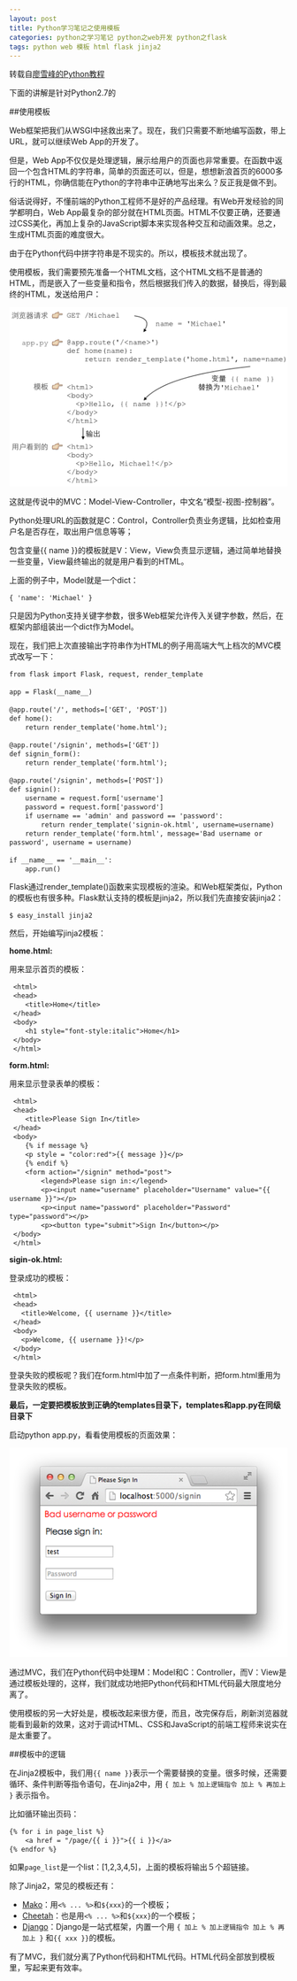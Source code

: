 ```yaml
---
layout: post
title: Python学习笔记之使用模板
categories: python之学习笔记 python之web开发 python之flask
tags: python web 模板 html flask jinja2
---
```


转载自[廖雪峰的Python教程](http://www.liaoxuefeng.com/wiki/001374738125095c955c1e6d8bb493182103fac9270762a000/001386832805619b3e68a9cf16c4d0398d8af8f6d50e740000)

下面的讲解是针对Python2.7的

##使用模板

Web框架把我们从WSGI中拯救出来了。现在，我们只需要不断地编写函数，带上URL，就可以继续Web App的开发了。

但是，Web App不仅仅是处理逻辑，展示给用户的页面也非常重要。在函数中返回一个包含HTML的字符串，简单的页面还可以，但是，想想新浪首页的6000多行的HTML，你确信能在Python的字符串中正确地写出来么？反正我是做不到。

俗话说得好，不懂前端的Python工程师不是好的产品经理。有Web开发经验的同学都明白，Web App最复杂的部分就在HTML页面。HTML不仅要正确，还要通过CSS美化，再加上复杂的JavaScript脚本来实现各种交互和动画效果。总之，生成HTML页面的难度很大。

由于在Python代码中拼字符串是不现实的。所以，模板技术就出现了。

使用模板，我们需要预先准备一个HTML文档，这个HTML文档不是普通的HTML，而是嵌入了一些变量和指令，然后根据我们传入的数据，替换后，得到最终的HTML，发送给用户：

![image](../image/2016-01-19/08.png)

这就是传说中的MVC：Model-View-Controller，中文名“模型-视图-控制器”。

Python处理URL的函数就是C：Control，Controller负责业务逻辑，比如检查用户名是否存在，取出用户信息等等；

包含变量\{\{ name \}\}的模板就是V：View，View负责显示逻辑，通过简单地替换一些变量，View最终输出的就是用户看到的HTML。

上面的例子中，Model就是一个dict：

```
{ 'name': 'Michael' }
```

只是因为Python支持关键字参数，很多Web框架允许传入关键字参数，然后，在框架内部组装出一个dict作为Model。

现在，我们把上次直接输出字符串作为HTML的例子用高端大气上档次的MVC模式改写一下：

```
from flask import Flask, request, render_template

app = Flask(__name__)

@app.route('/', methods=['GET', 'POST'])
def home():
    return render_template('home.html');
    
@app.route('/signin', methods=['GET'])
def signin_form():
    return render_template('form.html');
    
@app.route('/signin', methods=['POST'])
def signin():
    username = request.form['username']
    password = request.form['password']
    if username == 'admin' and password == 'password':
        return render_template('signin-ok.html', username=username)
    return render_template('form.html', message='Bad username or password', username = username)
    
if __name__ == '__main__':
    app.run()
```

Flask通过render_template()函数来实现模板的渲染。和Web框架类似，Python的模板也有很多种。Flask默认支持的模板是jinja2，所以我们先直接安装jinja2：

```
$ easy_install jinja2
```

然后，开始编写jinja2模板：

**home.html:**

用来显示首页的模板：

```
 <html>
 <head>
    <title>Home</title>
 </head>
 <body>
    <h1 style="font-style:italic">Home</h1>
 </body>
 </html>
```

**form.html:**

用来显示登录表单的模板：

```
 <html>
 <head>
    <title>Please Sign In</title>
 </head>
 <body>
    {% if message %}
    <p style = "color:red">{{ message }}</p>
    {% endif %}
    <form action="/signin" method="post">
        <legend>Please sign in:</legend>
        <p><input name="username" placeholder="Username" value="{{ username }}"></p>
        <p><input name="password" placeholder="Password" type="password"></p>
        <p><button type="submit">Sign In</button></p>
 </body>
 </html>
```

**sigin-ok.html:**

登录成功的模板：

```
 <html>
 <head>
   <title>Welcome, {{ username }}</title>
 </head>
 <body>
   <p>Welcome, {{ username }}!</p>
 </body>
 </html>
```

登录失败的模板呢？我们在form.html中加了一点条件判断，把form.html重用为登录失败的模板。

**最后，一定要把模板放到正确的templates目录下，templates和app.py在同级目录下**

启动python app.py，看看使用模板的页面效果：

![image](../image/2016-01-19/09.png)

通过MVC，我们在Python代码中处理M：Model和C：Controller，而V：View是通过模板处理的，这样，我们就成功地把Python代码和HTML代码最大限度地分离了。

使用模板的另一大好处是，模板改起来很方便，而且，改完保存后，刷新浏览器就能看到最新的效果，这对于调试HTML、CSS和JavaScript的前端工程师来说实在是太重要了。

##模板中的逻辑

在Jinja2模板中，我们用`{{ name }}`表示一个需要替换的变量。很多时候，还需要循环、条件判断等指令语句，在Jinja2中，用 `{ 加上 % 加上逻辑指令 加上 % 再加上 }` 表示指令。

比如循环输出页码：

```
{% for i in page_list %}
    <a href = "/page/{{ i }}">{{ i }}</a>
{% endfor %}
```

如果`page_list`是一个list：[1,2,3,4,5]，上面的模板将输出５个超链接。

除了Jinja2，常见的模板还有：

* [Mako](http://www.makotemplates.org/)：用`<% ... %>`和`${xxx}`的一个模板；
* [Cheetah](http://www.cheetahtemplate.org/)：也是用`<% ... %>`和`${xxx}`的一个模板；
* [Django](https://www.djangoproject.com/)：Django是一站式框架，内置一个用 `{ 加上 % 加上逻辑指令 加上 % 再加上 }` 和`{{ xxx }}`的模板。

有了MVC，我们就分离了Python代码和HTML代码。HTML代码全部放到模板里，写起来更有效率。